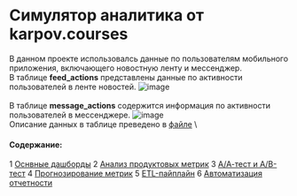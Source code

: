 # Симулятор аналитика от karpov.courses
В данном проекте использовалсь данные по пользователям мобильного приложения, включающего новостную ленту и мессенджер.\
В таблице **feed_actions** представлены данные по активности пользователей в ленте новостей.
![image](https://github.com/vbasargina/simulator_of_analyst/assets/147047190/59f9b91e-1d8b-4167-865f-1fc1de0d3f47)
\
\
В таблице **message_actions** содержится информация по активности пользователей в мессенджере.
![image](https://github.com/vbasargina/simulator_of_analyst/assets/147047190/5bf25be1-f0f3-4a9b-90c7-40877328926d)
\
Описание данных в таблице преведено в [файле](https://github.com/vbasargina/simulator_of_analyst/blob/main/data_description.txt)
\

#### Содержание:
1 [Оснвные дашборды](https://github.com/vbasargina/simulator_of_analyst/tree/main/basic_dashboards_for_the_app)
2 [Анализ продуктовых метрик](https://github.com/vbasargina/simulator_of_analyst/tree/main/analysis_of_product_metrics)
3 [А/А-тест и А/В-тест](https://github.com/vbasargina/simulator_of_analyst/tree/main/ab_test)
4 [Прогнозирование метрик](https://github.com/vbasargina/simulator_of_analyst/tree/main/prediction_metrics)
5 [ETL-пайплайн](https://github.com/vbasargina/simulator_of_analyst/tree/main/etl-pipeline)
6 [Автоматизация отчетности](https://github.com/vbasargina/simulator_of_analyst/tree/main/automation_of_reporting)
